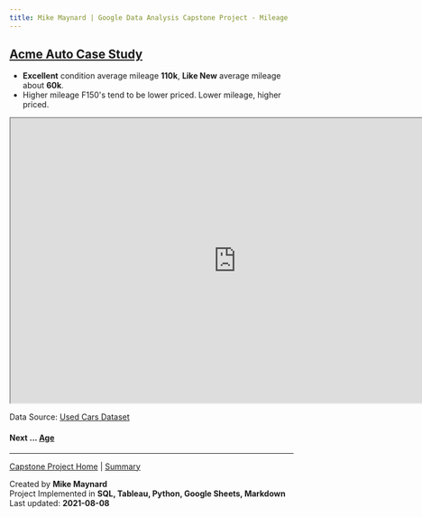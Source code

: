 ```yaml
---
title: Mike Maynard | Google Data Analysis Capstone Project - Mileage
---
```

## [Acme Auto Case Study](../)

* **Excellent** condition average mileage **110k**, **Like New** average mileage about **60k**.
* Higher mileage F150's tend to be lower priced. Lower mileage, higher priced.

<IFRAME SRC="https://public.tableau.com/views/capstone_16278859884250/miles_dash_1?:language=en-US&:display_count=n&:origin=viz_share_link&:showVizHome=no&:embed=true" WIDTH=800 HEIGHT=505></IFRAME>

Data Source: [Used Cars Dataset](https://www.kaggle.com/austinreese/craigslist-carstrucks-data)

#### Next ... [Age](age.html)

---
[Capstone Project Home](../) | [Summary](../summary.html)

Created by **Mike Maynard**<BR>
Project Implemented in **SQL, Tableau, Python, Google Sheets, Markdown**<BR>
Last updated:  **2021-08-08**
